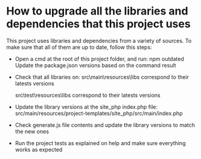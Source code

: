 # How to upgrade all the libraries and dependencies that this project uses

This project uses libraries and dependencies from a variety of sources. To make sure that all of them are up to date, follow this steps:

- Open a cmd at the root of this project folder, and run:
	npm outdated
	Update the package.json versions based on the command result
	
- Check that all libraries on:
	src\main\resources\libs
	correspond to their latests versions
	
	src\test\resources\libs
	correspond to their latests versions
	
- Update the library versions at the site_php index.php file:
	src/main/resources/project-templates/site_php/src/main/index.php

- Check generate.js file contents and update the library versions to match the new ones

- Run the project tests as explained on help and make sure everything works as expected